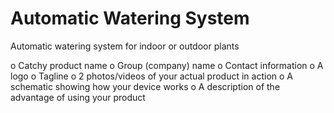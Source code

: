 # Automatic Watering System
Automatic watering system for indoor or outdoor plants

o	Catchy product name
o	Group (company) name
o	Contact information
o	A logo
o	Tagline
o	2 photos/videos of your actual product in action
o	A schematic showing how your device works
o	A description of the advantage of using your product



